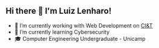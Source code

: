 ## Hi there 👋 I'm Luiz Lenharo!

- 🔭 I’m currently working with Web Development on [CI&T](https://ciandt.com/br/pt-br)
- 🌱 I’m currently learning Cybersecurity
- 🎓 Computer Engineering Undergraduate - Unicamp
<!--
**luizlenharo/luizlenharo** is a ✨ _special_ ✨ repository because its `README.md` (this file) appears on your GitHub profile.

Here are some ideas to get you started:

- 🔭 I’m currently working on ...
- 🌱 I’m currently learning ...
- 👯 I’m looking to collaborate on ...
- 🤔 I’m looking for help with ...
- 💬 Ask me about ...
- 📫 How to reach me: ...
- 😄 Pronouns: ...
- ⚡ Fun fact: ...
-->
